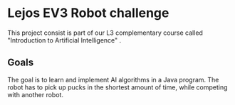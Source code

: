 # Lejos EV3 Robot challenge 

This project consist is part of our L3 complementary course called "Introduction to Artificial Intelligence" .

## Goals 
The goal is to learn and implement AI algorithms in a Java program. 
The robot has to pick up pucks in the shortest amount of time, while competing with another robot.
